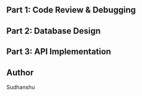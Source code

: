 ## Part 1: Code Review & Debugging
## Part 2: Database Design
## Part 3: API Implementation

## Author

Sudhanshu
